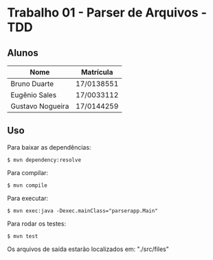 # Trabalho 01 - Parser de Arquivos - TDD

## Alunos

|Nome            |Matrícula |
|----------------|----------|
|Bruno Duarte    |17/0138551|
|Eugênio Sales   |17/0033112|
|Gustavo Nogueira|17/0144259|

## Uso

Para baixar as dependências:

```
$ mvn dependency:resolve
```

Para compilar:

```
$ mvn compile
```

Para executar:

```
$ mvn exec:java -Dexec.mainClass="parserapp.Main"
```

Para rodar os testes:

```
$ mvn test
```

Os arquivos de saída estarão localizados em: "./src/files"